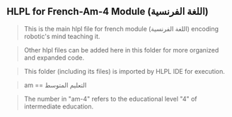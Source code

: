 ## HLPL for French-Am-4 Module (اللغة الفرنسية)
>This is the main hlpl file for french module (اللغة الفرنسية) encoding robotic's mind teaching it.

>Other hlpl files can be added here in this folder for more organized and expanded code.

>This folder (including its files) is imported by HLPL IDE for execution.

>am == التعليم المتوسط

>The number in "am-4" refers to the educational level "4" of intermediate education.
